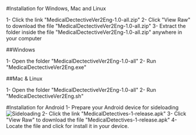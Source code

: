 #Installation for Windows, Mac and Linux

1- Click the link "MedicalDectectiveVer2Eng-1.0-all.zip"
2- Click "View Raw" to download the file "MedicalDectectiveVer2Eng-1.0-all.zip"
3- Extract the folder inside the file "MedicalDectectiveVer2Eng-1.0-all.zip" anywhere in your computer

##Windows

1- Open the folder "MedicalDectectiveVer2Eng-1.0-all" 
2- Run "MedicalDectectiveVer2Eng.exe"

##Mac & Linux

1- Open the folder "MedicalDectectiveVer2Eng-1.0-all" 
2- Run "MedicalDectectiveVer2Eng.sh" 

#Installation for Android
1- Prepare your Android device for sideloading ![Sideloading](https://dt.azadicdn.com/wp-content/uploads/2014/12/manually-install-Play-Store.png?8632)
2- Click the link "MedicalDetectives-1-release.apk"
3- Click "View Raw" to download the file "MedicalDetectives-1-release.apk"
4- Locate the file and click for install it in your device.
